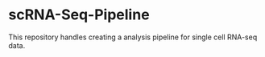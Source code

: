 # scRNA-Seq-Pipeline

This repository handles creating a analysis pipeline for single cell RNA-seq data.
